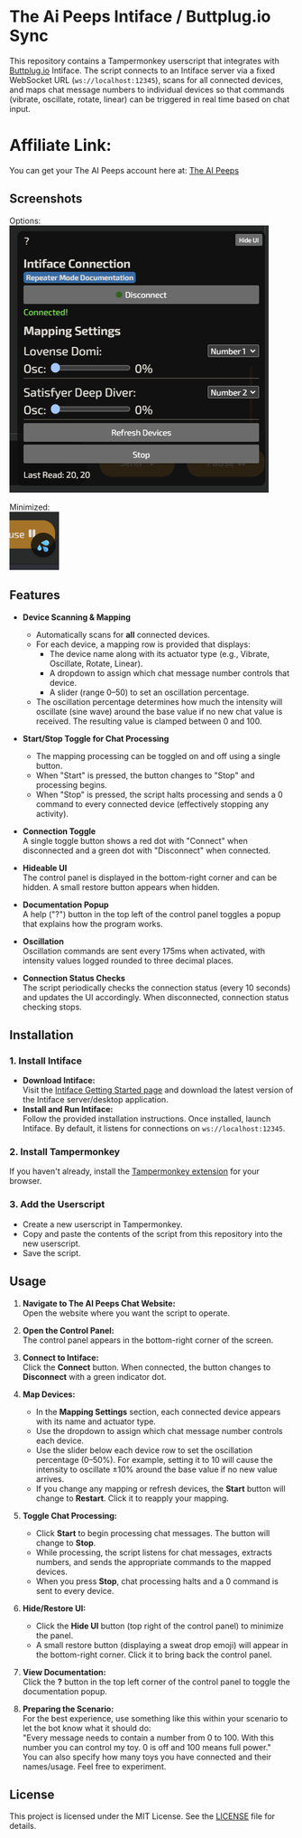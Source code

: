 # The Ai Peeps Intiface / Buttplug.io Sync

This repository contains a Tampermonkey userscript that integrates with [Buttplug.io](https://buttplug.io/) Intiface. The script connects to an Intiface server via a fixed WebSocket URL (`ws://localhost:12345`), scans for all connected devices, and maps chat message numbers to individual devices so that commands (vibrate, oscillate, rotate, linear) can be triggered in real time based on chat input.

# Affiliate Link:
You can get your The AI Peeps account here at: [The AI Peeps](https://theaipeeps.com?fpr=the-ai-peeps-intiface-sync)

## Screenshots
Options:  
![Options menu](options_menu.png?raw=true "Options Menu")

Minimized:  
![Minimized UI](minimized.png?raw=true "Minimized UI")

## Features

- **Device Scanning & Mapping**  
  - Automatically scans for **all** connected devices.
  - For each device, a mapping row is provided that displays:
    - The device name along with its actuator type (e.g., Vibrate, Oscillate, Rotate, Linear).
    - A dropdown to assign which chat message number controls that device.
    - A slider (range 0–50) to set an oscillation percentage.
  - The oscillation percentage determines how much the intensity will oscillate (sine wave) around the base value if no new chat value is received. The resulting value is clamped between 0 and 100.

- **Start/Stop Toggle for Chat Processing**  
  - The mapping processing can be toggled on and off using a single button.
  - When "Start" is pressed, the button changes to "Stop" and processing begins.
  - When "Stop" is pressed, the script halts processing and sends a 0 command to every connected device (effectively stopping any activity).

- **Connection Toggle**  
  A single toggle button shows a red dot with "Connect" when disconnected and a green dot with "Disconnect" when connected.

- **Hideable UI**  
  The control panel is displayed in the bottom-right corner and can be hidden. A small restore button appears when hidden.

- **Documentation Popup**  
  A help ("?") button in the top left of the control panel toggles a popup that explains how the program works.

- **Oscillation**  
  Oscillation commands are sent every 175ms when activated, with intensity values logged rounded to three decimal places.

- **Connection Status Checks**  
  The script periodically checks the connection status (every 10 seconds) and updates the UI accordingly. When disconnected, connection status checking stops.

## Installation

### 1. Install Intiface
- **Download Intiface:**  
  Visit the [Intiface Getting Started page](https://buttplug.io/get-started/) and download the latest version of the Intiface server/desktop application.
- **Install and Run Intiface:**  
  Follow the provided installation instructions. Once installed, launch Intiface. By default, it listens for connections on `ws://localhost:12345`.

### 2. Install Tampermonkey
If you haven't already, install the [Tampermonkey extension](https://www.tampermonkey.net/) for your browser.

### 3. Add the Userscript
- Create a new userscript in Tampermonkey.
- Copy and paste the contents of the script from this repository into the new userscript.
- Save the script.

## Usage

1. **Navigate to The AI Peeps Chat Website:**  
   Open the website where you want the script to operate.

2. **Open the Control Panel:**  
   The control panel appears in the bottom-right corner of the screen.

3. **Connect to Intiface:**  
   Click the **Connect** button. When connected, the button changes to **Disconnect** with a green indicator dot.

4. **Map Devices:**  
   - In the **Mapping Settings** section, each connected device appears with its name and actuator type.
   - Use the dropdown to assign which chat message number controls each device.
   - Use the slider below each device row to set the oscillation percentage (0–50%). For example, setting it to 10 will cause the intensity to oscillate ±10% around the base value if no new value arrives.
   - If you change any mapping or refresh devices, the **Start** button will change to **Restart**. Click it to reapply your mapping.

5. **Toggle Chat Processing:**  
   - Click **Start** to begin processing chat messages. The button will change to **Stop**.
   - While processing, the script listens for chat messages, extracts numbers, and sends the appropriate commands to the mapped devices.
   - When you press **Stop**, chat processing halts and a 0 command is sent to every device.

6. **Hide/Restore UI:**  
   - Click the **Hide UI** button (top right of the control panel) to minimize the panel.
   - A small restore button (displaying a sweat drop emoji) will appear in the bottom-right corner. Click it to bring back the control panel.

7. **View Documentation:**  
   Click the **?** button in the top left corner of the control panel to toggle the documentation popup.

8. **Preparing the Scenario:**  
   For the best experience, use something like this within your scenario to let the bot know what it should do:  
   "Every message needs to contain a number from 0 to 100. With this number you can control my toy. 0 is off and 100 means full power."  
   You can also specify how many toys you have connected and their names/usage. Feel free to experiment.

## License

This project is licensed under the MIT License. See the [LICENSE](LICENSE) file for details.
